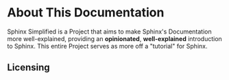 # About This Documentation

Sphinx Simplified is a Project that aims to make Sphinx's Documentation more well-explained, providing an **opinionated**, **well-explained** introduction to Sphinx. This entire Project serves as more off a "tutorial" for Sphinx.

## Licensing
